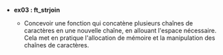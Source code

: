 - **ex03 : ft_strjoin**

  - Concevoir une fonction qui concatène plusieurs chaînes de caractères en une nouvelle chaîne, en allouant l'espace nécessaire. Cela met en pratique l'allocation de mémoire et la manipulation des chaînes de caractères.
